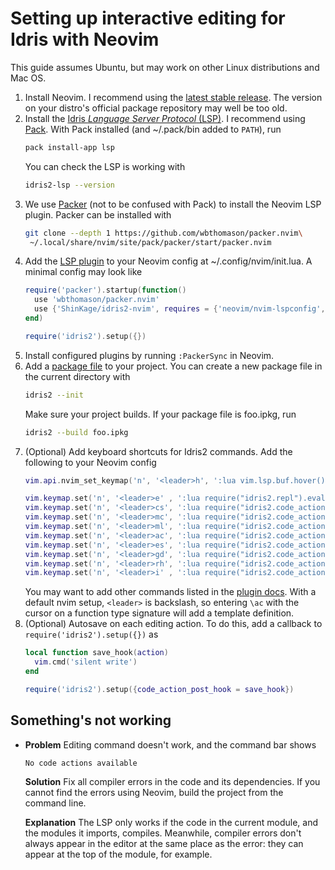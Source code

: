 # Setting up interactive editing for Idris with Neovim

This guide assumes Ubuntu, but may work on other Linux distributions and Mac OS.

1. Install Neovim. I recommend using the [latest stable release](https://github.com/neovim/neovim/releases/latest). The version on your distro's official package repository may well be too old.
1. Install the [Idris _Language Server Protocol_ (LSP)](https://github.com/idris-community/idris2-lsp). I recommend using [Pack](https://github.com/stefan-hoeck/idris2-pack). With Pack installed (and ~/.pack/bin added to `PATH`), run
   ```bash
   pack install-app lsp
   ```
   You can check the LSP is working with
   ```bash
   idris2-lsp --version
   ```
1. We use [Packer](https://github.com/wbthomason/packer.nvim) (not to be confused with Pack) to install the Neovim LSP plugin. Packer can be installed with
   ```bash
   git clone --depth 1 https://github.com/wbthomason/packer.nvim\
    ~/.local/share/nvim/site/pack/packer/start/packer.nvim
   ```
1. Add the [LSP plugin](https://github.com/ShinKage/idris2-nvim) to your Neovim config at ~/.config/nvim/init.lua. A minimal config may look like
   ```lua
   require('packer').startup(function()
     use 'wbthomason/packer.nvim'
     use {'ShinKage/idris2-nvim', requires = {'neovim/nvim-lspconfig', 'MunifTanjim/nui.nvim'}}
   end)

   require('idris2').setup({})
   ```
1. Install configured plugins by running `:PackerSync` in Neovim.
1. Add a [package file](https://idris2.readthedocs.io/en/latest/reference/packages.html) to your project. You can create a new package file in the current directory with
   ```bash
   idris2 --init
   ```
   Make sure your project builds. If your package file is foo.ipkg, run
   ```bash
   idris2 --build foo.ipkg
   ```
1. (Optional) Add keyboard shortcuts for Idris2 commands. Add the following to your Neovim config
   ```lua
   vim.api.nvim_set_keymap('n', '<leader>h', ':lua vim.lsp.buf.hover()<CR>', {noremap = true})

   vim.keymap.set('n', '<leader>e' , ':lua require("idris2.repl").evaluate()<CR>'           , {noremap = true})
   vim.keymap.set('n', '<leader>cs', ':lua require("idris2.code_action").case_split()<CR>'  , {noremap = true})
   vim.keymap.set('n', '<leader>mc', ':lua require("idris2.code_action").make_case()<CR>'   , {noremap = true})
   vim.keymap.set('n', '<leader>ml', ':lua require("idris2.code_action").make_lemma()<CR>'  , {noremap = true})
   vim.keymap.set('n', '<leader>ac', ':lua require("idris2.code_action").add_clause()<CR>'  , {noremap = true})
   vim.keymap.set('n', '<leader>es', ':lua require("idris2.code_action").expr_search()<CR>' , {noremap = true})
   vim.keymap.set('n', '<leader>gd', ':lua require("idris2.code_action").generate_def()<CR>', {noremap = true})
   vim.keymap.set('n', '<leader>rh', ':lua require("idris2.code_action").refine_hole()<CR>' , {noremap = true})
   vim.keymap.set('n', '<leader>i' , ':lua require("idris2.code_action").intro()<CR>'       , {noremap = true})
   ```
   You may want to add other commands listed in the [plugin docs](https://github.com/ShinKage/idris2-nvim). With a default nvim setup, `<leader>` is backslash, so entering `\ac` with the cursor on a function type signature will add a template definition.
1. (Optional) Autosave on each editing action. To do this, add a callback to `require('idris2').setup({})` as
   ```lua
   local function save_hook(action)
     vim.cmd('silent write')
   end

   require('idris2').setup({code_action_post_hook = save_hook})
   ```

## Something's not working

* **Problem** Editing command doesn't work, and the command bar shows
  ```
  No code actions available
  ```
  **Solution** Fix all compiler errors in the code and its dependencies. If you cannot find the errors using Neovim, build the project from the command line.

  **Explanation** The LSP only works if the code in the current module, and the modules it imports, compiles. Meanwhile, compiler errors don't always appear in the editor at the same place as the error: they can appear at the top of the module, for example.
